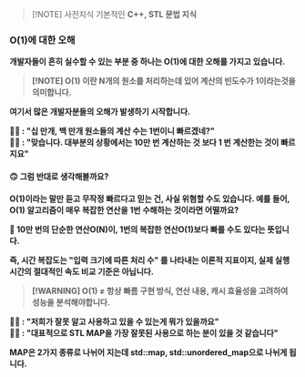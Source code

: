 > [!NOTE] 사전지식
> 기본적인 <b>C++<b>, <b>STL<b> 문법 지식

### O(1)에 대한 오해
개발자들이 흔히 실수할 수 있는 부분 중 하나는 O(1)에 대한 오해를 가지고 있습니다.

> [!NOTE] O(1) 이란
> N개의 원소를 처리하는데 있어 계산의 빈도수가 1이라는것을 의미합니다. <br>

여기서 많은 개발자분들의 오해가 발생하기 시작합니다.

🙋‍♂️ : "십 만개, 백 만개 원소들의 계산 수는 1번이니 빠르겠네?" <br>
🧑‍🏫 : "맞습니다. 대부분의 상황에서는 10만 번 계산하는 것 보다 1 번 계산한는 것이 빠르지요" <br> 

#### 🙃 그럼 반대로 생각해볼까요?

O(1)이라는 말만 듣고 무작정 빠르다고 믿는 건, 사실 위혐할 수도 있습니다.
예를 들어, O(1) 알고리즘이 매우 복잡한 연산을 1번 수해하는 것이라면 어떨까요?

🤔 10만 번의 단순한 연산O(N)이, 1번의 복잡한 연산O(1)보다 빠를 수도 있다는 뜻입니다.

즉, **시간 복잡도는 "입력 크기에 따른 처리 수"** 를 나타내는 이론적 지표이지, 실제 실행 시간의 절대적인 속도 비교 기준은 아닙니다.

> [!WARNING] O(1) ≠ 항상 빠름
> 구현 방식, 연산 내용, 캐시 효율성을 고려하여 성능을 분석해야합니다.

🙋‍♂️ : "저희가 잘못 알고 사용하고 있을 수 있는게 뭐가 있을까요" <br>
🧑‍🏫 : "대표적으로 STL MAP을 가장 잘못된 사용으로 하는 분이 있을 것 같습니다"

MAP은 2가지 종류로 나뉘어 지는데 std::map, std::unordered_map으로 나뉘게 됩니다.<br>

